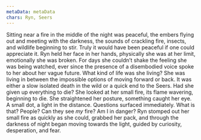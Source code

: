 ```yaml
---
metaData: metaData
chars: Ryn, Seers
---
```


Sitting near a fire in the middle of the night was peaceful, the embers flying out and meeting with the darkness, the sounds of crackling fire, insects, and wildlife beginning to stir. Truly it would have been peaceful if one could appreciate it. Ryn held her face in her hands, physically she was at her limit, emotionally she was broken. For days she couldn’t shake the feeling she was being watched, ever since the presence of a disembodied voice spoke to her about her vague future. What kind of life was she living? She was living in between the impossible options of moving forward or back. It was either a slow isolated death in the wild or a quick end to the Seers. Had she given up everything to die? She looked at her small fire, its flame wavering, beginning to die. She straightened her posture, something caught her eye. A small dot, a light in the distance. Questions surfaced immediately. What is that? People? Can they see *my* fire? Am I in danger? Ryn stomped out her small fire as quickly as she could, grabbed her pack, and through the darkness of night began moving towards the light, guided by curiosity, desperation, and fear.